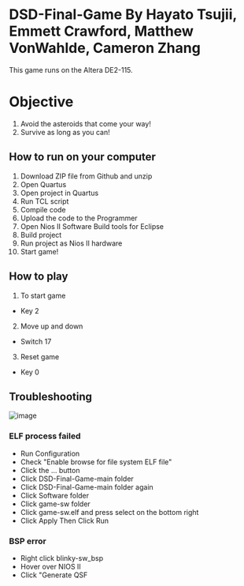 # DSD-Final-Game By Hayato Tsujii, Emmett Crawford, Matthew VonWahlde, Cameron Zhang

This game runs on the Altera DE2-115.

# Objective
1. Avoid the asteroids that come your way!
2. Survive as long as you can!


## How to run on your computer 
1. Download ZIP file from Github and unzip
2. Open Quartus
3. Open project in Quartus
4. Run TCL script
5. Compile code
6. Upload the code to the Programmer
7. Open Nios II Software Build tools for Eclipse
8. Build project
9. Run project as Nios II hardware
10. Start game!
   

## How to play
1. To start game
  - Key 2
2. Move up and down
  - Switch 17 
3. Reset game 
  - Key 0
    
## Troubleshooting
![image](https://github.com/EmmettCrawfordGU/DSD-Final-Game/assets/97589878/64e848a2-e586-48fc-a1a0-836b11fca29c)
### ELF process failed
- Run Configuration
- Check "Enable browse for file system ELF file"
- Click the ... button
- Click DSD-Final-Game-main folder
- Click DSD-Final-Game-main folder again
- Click Software folder
- Click game-sw folder
- Click game-sw.elf and press select on the bottom right
- Click Apply Then Click Run 

### BSP error
- Right click blinky-sw_bsp
- Hover over NIOS II
- Click "Generate QSF

